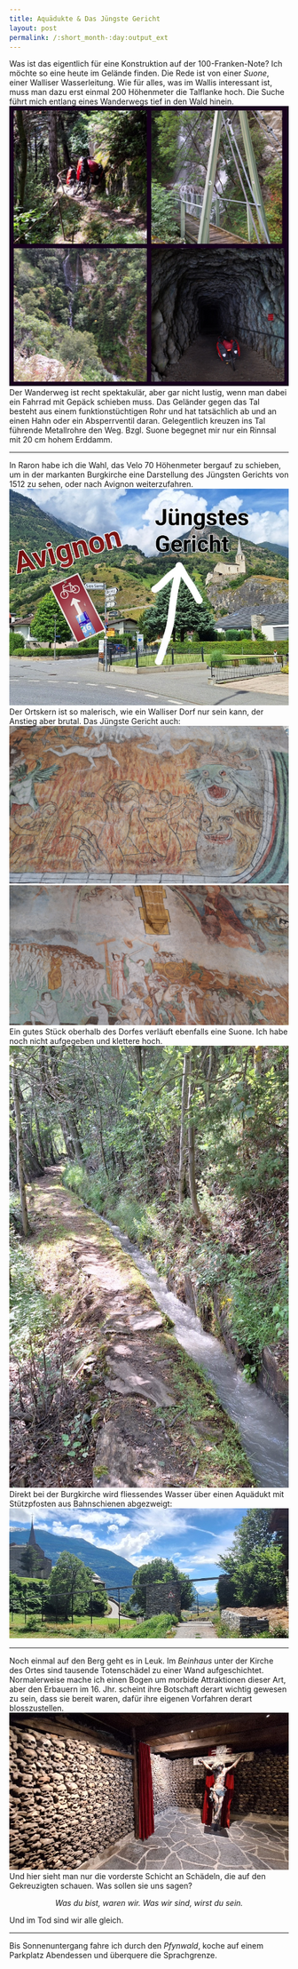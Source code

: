 ```yaml
---
title: Aquädukte & Das Jüngste Gericht
layout: post
permalink: /:short_month-:day:output_ext
---
```

Was ist das eigentlich für eine Konstruktion auf der 100-Franken-Note? Ich möchte so eine heute im Gelände finden. Die Rede ist von einer *Suone*, einer Walliser Wasserleitung. Wie für alles, was im Wallis interessant ist, muss man dazu erst einmal 200 Höhenmeter die Talflanke hoch. Die Suche führt mich entlang eines Wanderwegs tief in den Wald hinein.
![](assets/20240708_102905.jpg)
Der Wanderweg ist recht spektakulär, aber gar nicht lustig, wenn man dabei ein Fahrrad mit Gepäck schieben muss. Das Geländer gegen das Tal besteht aus einem funktionstüchtigen Rohr und hat tatsächlich ab und an einen Hahn oder ein Absperrventil daran. Gelegentlich kreuzen ins Tal führende Metallrohre den Weg. Bzgl. Suone begegnet mir nur ein Rinnsal mit 20 cm hohem Erddamm.

---

In Raron habe ich die Wahl, das Velo 70 Höhenmeter bergauf zu schieben, um in der markanten Burgkirche eine Darstellung des Jüngsten Gerichts von 1512 zu sehen, oder nach Avignon weiterzufahren.
![](assets/IMG_20240709_114316.jpg)
Der Ortskern ist so malerisch, wie ein Walliser Dorf nur sein kann, der Anstieg aber brutal. Das Jüngste Gericht auch:
![](assets/20240707_151611.jpg)
![](assets/20240707_151053.jpg)
Ein gutes Stück oberhalb des Dorfes verläuft ebenfalls eine Suone. Ich habe noch nicht aufgegeben und klettere hoch.
![](assets/20240707_153811.jpg)
Direkt bei der Burgkirche wird fliessendes Wasser über einen Aquädukt mit Stützpfosten aus Bahnschienen abgezweigt:
![](assets/20240707_155922.jpg)

---

Noch einmal auf den Berg geht es in Leuk. Im *Beinhaus* unter der Kirche des Ortes sind tausende Totenschädel zu einer Wand aufgeschichtet. Normalerweise mache ich einen Bogen um morbide Attraktionen dieser Art, aber den Erbauern im 16. Jhr. scheint ihre Botschaft derart wichtig gewesen zu sein, dass sie bereit waren, dafür ihre eigenen Vorfahren derart blosszustellen.
![](assets/20240707_182959.jpg)
Und hier sieht man nur die vorderste Schicht an Schädeln, die auf den Gekreuzigten schauen. Was sollen sie uns sagen?
<p style="text-align: center; width: 100%;"><i>Was du bist, waren wir. Was wir sind, wirst du sein.</i></p>
Und im Tod sind wir alle gleich.

---

Bis Sonnenuntergang fahre ich durch den *Pfynwald*, koche auf einem Parkplatz Abendessen und überquere die Sprachgrenze.